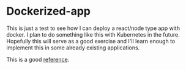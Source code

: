 # Dockerized-app

This is just a test to see how I can deploy a react/node type app with docker. I plan to do something like this with Kubernetes in the future. Hopefully this will serve as a good exercise and I'll learn enough to implement this in some already existing applications.

This is a good [reference](https://github.com/arun-gupta/docker-java/blob/master/slides/service-discovery-oscon2017.pdf).
